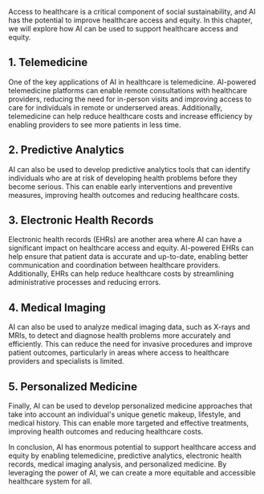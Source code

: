 
Access to healthcare is a critical component of social sustainability, and AI has the potential to improve healthcare access and equity. In this chapter, we will explore how AI can be used to support healthcare access and equity.

1\. Telemedicine
---------------

One of the key applications of AI in healthcare is telemedicine. AI-powered telemedicine platforms can enable remote consultations with healthcare providers, reducing the need for in-person visits and improving access to care for individuals in remote or underserved areas. Additionally, telemedicine can help reduce healthcare costs and increase efficiency by enabling providers to see more patients in less time.

2\. Predictive Analytics
-----------------------

AI can also be used to develop predictive analytics tools that can identify individuals who are at risk of developing health problems before they become serious. This can enable early interventions and preventive measures, improving health outcomes and reducing healthcare costs.

3\. Electronic Health Records
----------------------------

Electronic health records (EHRs) are another area where AI can have a significant impact on healthcare access and equity. AI-powered EHRs can help ensure that patient data is accurate and up-to-date, enabling better communication and coordination between healthcare providers. Additionally, EHRs can help reduce healthcare costs by streamlining administrative processes and reducing errors.

4\. Medical Imaging
------------------

AI can also be used to analyze medical imaging data, such as X-rays and MRIs, to detect and diagnose health problems more accurately and efficiently. This can reduce the need for invasive procedures and improve patient outcomes, particularly in areas where access to healthcare providers and specialists is limited.

5\. Personalized Medicine
------------------------

Finally, AI can be used to develop personalized medicine approaches that take into account an individual's unique genetic makeup, lifestyle, and medical history. This can enable more targeted and effective treatments, improving health outcomes and reducing healthcare costs.

In conclusion, AI has enormous potential to support healthcare access and equity by enabling telemedicine, predictive analytics, electronic health records, medical imaging analysis, and personalized medicine. By leveraging the power of AI, we can create a more equitable and accessible healthcare system for all.

